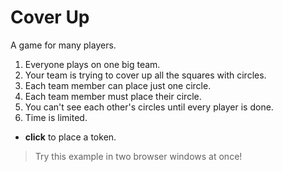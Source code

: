 # Cover Up

A game for many players.

1. Everyone plays on one big team.
1. Your team is trying to cover up all the squares with circles.
1. Each team member can place just one circle.
1. Each team member must place their circle.
1. You can't see each other's circles until every player is done.
1. Time is limited.

- **click** to place a token.

> Try this example in two browser windows at once!
